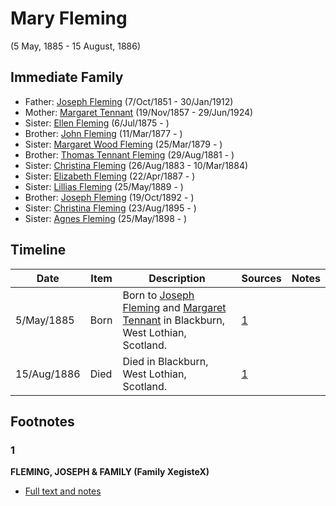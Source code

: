 ﻿---
layout: person
subject_key: i54628435
permalink: /people/i54628435
---

# Mary Fleming
(5 May, 1885 - 15 August, 1886)

## Immediate Family

* Father: [Joseph Fleming](./@57117702@-joseph-fleming-b1851-10-7-d1912-1-30.md) (7/Oct/1851 - 30/Jan/1912)
* Mother: [Margaret Tennant](./@14002910@-margaret-tennant-b1857-11-19-d1924-6-29.md) (19/Nov/1857 - 29/Jun/1924)
* Sister: [Ellen Fleming](./@69831456@-ellen-fleming-b1875-7-6-d.md) (6/Jul/1875 - )
* Brother: [John Fleming](./@49475976@-john-fleming-b1877-3-11-d.md) (11/Mar/1877 - )
* Sister: [Margaret Wood Fleming](./@90221940@-margaret-wood-fleming-b1879-3-25-d.md) (25/Mar/1879 - )
* Brother: [Thomas Tennant Fleming](./@79327488@-thomas-tennant-fleming-b1881-8-29-d.md) (29/Aug/1881 - )
* Sister: [Christina Fleming](./@85123390@-christina-fleming-b1883-8-26-d1884-3-10.md) (26/Aug/1883 - 10/Mar/1884)
* Sister: [Elizabeth Fleming](./@79236484@-elizabeth-fleming-b1887-4-22-d.md) (22/Apr/1887 - )
* Sister: [Lillias Fleming](./@39306088@-lillias-fleming-b1889-5-25-d.md) (25/May/1889 - )
* Brother: [Joseph Fleming](./@89747088@-joseph-fleming-b1892-10-19-d.md) (19/Oct/1892 - )
* Sister: [Christina Fleming](./@89446044@-christina-fleming-b1895-8-23-d.md) (23/Aug/1895 - )
* Sister: [Agnes Fleming](./@29204156@-agnes-fleming-b1898-5-25-d.md) (25/May/1898 - )

## Timeline

Date | Item | Description | Sources | Notes
---|---|---|---|---
5/May/1885 | Born | Born to [Joseph Fleming](./@57117702@-joseph-fleming-b1851-10-7-d1912-1-30.md) and [Margaret Tennant](./@14002910@-margaret-tennant-b1857-11-19-d1924-6-29.md) in Blackburn, West Lothian, Scotland. | [1](#1) | 
15/Aug/1886 | Died | Died in Blackburn, West Lothian, Scotland. | [1](#1) | 

## Footnotes

### 1

**FLEMING, JOSEPH & FAMILY (Family XegisteX)**

* [Full text and notes](../sources/@70335625@-fleming,-joseph-&-family-family-register-.md)

